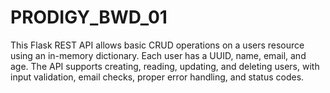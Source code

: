 # PRODIGY_BWD_01
This Flask REST API allows basic CRUD operations on a users resource using an in-memory dictionary. Each user has a UUID, name, email, and age. The API supports creating, reading, updating, and deleting users, with input validation, email checks, proper error handling, and status codes.
